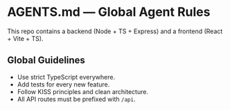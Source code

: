 # AGENTS.md — Global Agent Rules

This repo contains a backend (Node + TS + Express) and a frontend (React + Vite + TS).

## Global Guidelines

- Use strict TypeScript everywhere.
- Add tests for every new feature.
- Follow KISS principles and clean architecture.
- All API routes must be prefixed with `/api`.
